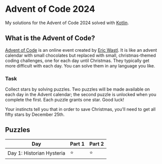 # Advent of Code 2024

My solutions for the Advent of Code 2024 solved with [Kotlin](https://kotlinlang.org/).

## What is the Advent of Code?

[Advent of Code](https://adventofcode.com/2024) is an online event created
by [Eric Wastl](https://twitter.com/ericwastl). It is like an advent calendar with small chocolates but replaced with
small, christmas-themed coding challenges, one for each day until Christmas. They typically get more difficult with each
day. You can solve them in any language you like.

### Task

Collect stars by solving puzzles. Two puzzles will be made available on each day in the Advent calendar; the second
puzzle is unlocked when you complete the first. Each puzzle grants one star. Good luck!

Your instincts tell you that in order to save Christmas, you'll need to get all fifty stars by December 25th.

## Puzzles

| Day                       | Part 1 | Part 2 |
|---------------------------|--------|--------|
| Day 1: Historian Hysteria | ⭐️     | ⭐️     |
